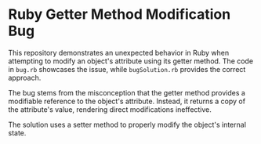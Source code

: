# Ruby Getter Method Modification Bug
This repository demonstrates an unexpected behavior in Ruby when attempting to modify an object's attribute using its getter method.  The code in `bug.rb` showcases the issue, while `bugSolution.rb` provides the correct approach.

The bug stems from the misconception that the getter method provides a modifiable reference to the object's attribute.  Instead, it returns a copy of the attribute's value, rendering direct modifications ineffective.

The solution uses a setter method to properly modify the object's internal state.